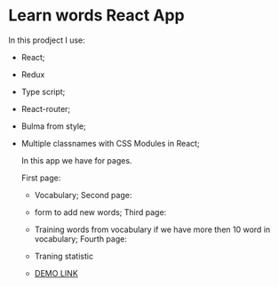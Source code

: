 # Learn words React App

In this prodject I use:
- React;
- Redux
- Type script;
- React-router;
- Bulma from style;
-  Multiple classnames with CSS Modules in React;

   In this app we have for pages. 

   First page:
    - Vocabulary;
   Second page:
    - form to add new words;
   Third page:
    - Training words from vocabulary if we have more then 10 word in vocabulary;
   Fourth page:
    - Traning statistic 
    

   - [DEMO LINK](https://olgastakhova.github.io/web-app-learn-words)
